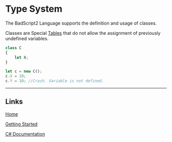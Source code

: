 # Type System

The BadScript2 Language supports the definition and usage of classes.

Classes are Special [Tables](NativeTypes.md#Table) that do not allow the assignment of previously undefined variables.

```js
class C
{
	let X;
}

let c = new C();
c.X = 10;
c.Y = 10; //Crash. Variable is not defined.

```

___

## Links

[Home](https://bytechkr.github.io/BadScript2/)

[Getting Started](https://bytechkr.github.io/BadScript2/GettingStarted.html)

[C# Documentation](https://bytechkr.github.io/BadScript2/reference/index.html)